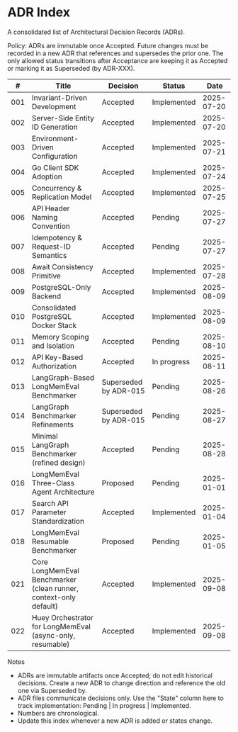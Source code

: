 # ADR Index

A consolidated list of Architectural Decision Records (ADRs).

Policy: ADRs are immutable once Accepted. Future changes must be recorded in a new ADR that references and supersedes the prior one. The only allowed status transitions after Acceptance are keeping it as Accepted or marking it as Superseded (by ADR-XXX).

| #   | Title                               | Decision   | Status        | Date       |
|-----|-------------------------------------|----------|--------------|------------|
| 001 | Invariant-Driven Development        | Accepted | Implemented  | 2025-07-20 |
| 002 | Server-Side Entity ID Generation    | Accepted | Implemented  | 2025-07-20 |
| 003 | Environment-Driven Configuration    | Accepted | Implemented  | 2025-07-21 |
| 004 | Go Client SDK Adoption              | Accepted | Implemented  | 2025-07-24 |
| 005 | Concurrency & Replication Model     | Accepted | Implemented  | 2025-07-25 |
| 006 | API Header Naming Convention        | Accepted | Pending      | 2025-07-27 |
| 007 | Idempotency & Request-ID Semantics  | Accepted | Pending      | 2025-07-27 |
| 008 | Await Consistency Primitive         | Accepted | Implemented  | 2025-07-28 |
| 009 | PostgreSQL-Only Backend             | Accepted | Implemented  | 2025-08-09 |
| 010 | Consolidated PostgreSQL Docker Stack| Accepted | Implemented  | 2025-08-09 |
| 011 | Memory Scoping and Isolation        | Accepted | Pending      | 2025-08-10 |
| 012 | API Key-Based Authorization         | Accepted | In progress  | 2025-08-11 |
| 013 | LangGraph-Based LongMemEval Benchmarker | Superseded by ADR-015 | Pending   | 2025-08-26 |
| 014 | LangGraph Benchmarker Refinements       | Superseded by ADR-015 | Pending   | 2025-08-27 |
| 015 | Minimal LangGraph Benchmarker (refined design) | Accepted | Pending | 2025-08-28 |
| 016 | LongMemEval Three-Class Agent Architecture | Proposed | Pending | 2025-01-01 |
| 017 | Search API Parameter Standardization | Accepted | Implemented | 2025-01-04 |
| 018 | LongMemEval Resumable Benchmarker | Proposed | Pending | 2025-01-05 |
| 021 | Core LongMemEval Benchmarker (clean runner, context-only default) | Accepted | Implemented | 2025-09-08 |
| 022 | Huey Orchestrator for LongMemEval (async-only, resumable) | Accepted | Implemented | 2025-09-08 |

Notes
- ADRs are immutable artifacts once Accepted; do not edit historical decisions. Create a new ADR to change direction and reference the old one via Superseded by.
- ADR files communicate decisions only. Use the "State" column here to track implementation: Pending | In progress | Implemented.
- Numbers are chronological.
- Update this index whenever a new ADR is added or states change.
